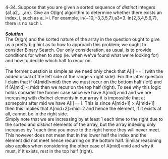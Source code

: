 4-34. Suppose that you are given a sorted sequence of *distinct* integers {a1,a2,...,an}. 
Give an O(lgn) algorithm to determine whether there exists an index, i, such as a_i=i. 
For example, in{−10,−3,3,5,7},a3=3. In{2,3,4,5,6,7}, there is no such i.  
.  
***Solution***  
The O(lgn) and the sorted nature of the array in the question ought to give us a pretty big hint as to how to approach this problem; 
we ought to consider Binary Search. Our only consideration, as usual, is to provide conditions for when to stop (ie. when we've found
what we're looking for) and how to decide which half to recur on.  
.  
The former question is simple as we need only check that A[i] == i (with the added
usual of the left side of the range < right side). For
the latter question I claim that if (A[mid]>mid) then we must recur on the bottom half (left) and if (A[mid] < mid) then we recur
on the top half (right). To see why this logic holds consider the former case since we have A[mid]>mid and we are increasing with *distinct*
elements in our array it is impossible that at somepoint after mid we have A[i]== i. This is since A[mid+1] > A[mid+1] then this implies that A[mid+2]>mid+2 and hence the element, if it exists at all, cannot be in the right side.  
Simply note that we are increasing by at least 1 each time to the right due to the sorted and *distinct* elements of the array, but the array indexing
only increases by 1 each time you move to the right hence they will never meet. This however does not mean that in the lower half the index
and the element did not meet hence recurring on the bottom half. Similar reasoning also applies when considering the other case of
A[mid]<mid and why it must, if it exists, rest in the top half (right).
